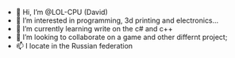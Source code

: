 - 👋 Hi, I’m @LOL-CPU (David)
- 👀 I’m interested in programming, 3d printing and electronics...
- 🌱 I’m currently learning write on the c# and c++
- 💞️ I’m looking to collaborate on a game and other differnt project;
- 📫 I locate in the Russian federation 

<!---
LOL-CPU/LOL-CPU is a ✨ special ✨ repository because its `README.md` (this file) appears on your GitHub profile.
You can click the Preview link to take a look at your changes.
--->
